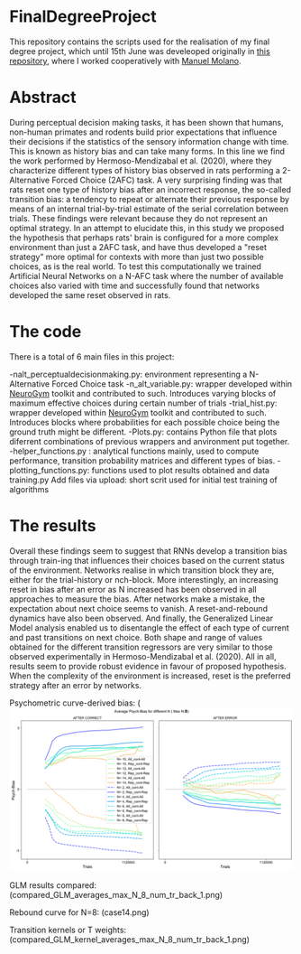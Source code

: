 # FinalDegreeProject
This repository contains the scripts used for the realisation of my final degree project, which until 15th June was develeoped originally in [this repository](https://github.com/manuelmolano/multiple_choice), where I worked cooperatively with [Manuel Molano](https://github.com/manuelmolano). 


Abstract
==================
During perceptual decision making tasks, it has been shown that humans, non-human primates and rodents build prior expectations that influence their decisions if the statistics of the sensory information change with time. This is known as history bias and can take many forms. In this line we find the work performed by Hermoso-Mendizabal et al. (2020), where they characterize different types of history bias observed in rats performing a 2-Alternative Forced Choice (2AFC) task. A very surprising finding was that rats reset one type of history bias after an incorrect response, the so-called transition bias: a tendency to repeat or alternate their previous response by means of an internal trial-by-trial estimate of the serial correlation between trials. These findings were relevant because they do not represent an optimal strategy. In an attempt to elucidate this, in this study we proposed the hypothesis that  perhaps rats' brain is configured for a more complex environment than just a 2AFC task, and have thus developed a "reset strategy" more optimal for contexts with more than just two possible choices, as is the real world. To test this computationally we trained Artificial Neural Networks on a N-AFC task where the number of available choices also varied with time and successfully found that networks developed the same reset observed in rats.


The code
==================
There is a total of 6 main files in this project:

  -nalt_perceptualdecisionmaking.py: environment representing a N-Alternative Forced Choice task 
  -n_alt_variable.py: wrapper developed within [NeuroGym](https://github.com/gyyang/neurogym) toolkit and contributed to such.             Introduces varying blocks of maximum effective choices during certain number of trials
  -trial_hist.py: wrapper developed within [NeuroGym](https://github.com/gyyang/neurogym) toolkit and contributed to such.                 Introduces blocks where probabilities for each possible choice being the ground truth might be different. 
  -Plots.py: contains Python file that plots diferrent combinations of previous wrappers and anvironment  put together. 
  -helper_functions.py	: analytical functions mainly, used to compute performance, transition probability matrices and different types   of bias.
  -plotting_functions.py: functions used to plot results obtained and data
  training.py	Add files via upload: short scrit used for initial test training of algorithms

The results
==================
Overall these findings seem to suggest that RNNs develop a transition bias through train-ing that influences their choices based on the current status of the environment. Networks realise in which transition block they are, either for the trial-history or nch-block.  More interestingly, an increasing reset in bias after an error as N increased has been observed in all approaches to measure the bias.  After networks make a mistake, the expectation about next choice seems to vanish.  A reset-and-rebound dynamics have also been observed.  And finally, the Generalized Linear Model analysis enabled us to disentangle the effect of each type of current and past transitions on next choice.  Both shape and range of values obtained for the different transition regressors are very similar to those observed experimentally in Hermoso-Mendizabal et al. (2020).  All in all, results seem to provide robust evidence in favour of proposed hypothesis. When the complexity of the environment is increased, reset is the preferred strategy after an error by networks.

Psychometric curve-derived bias:
(![alt tag](compared_average_bias_max_N_8.png)

GLM results compared:
(compared_GLM_averages_max_N_8_num_tr_back_1.png)

Rebound curve for N=8:
(case14.png)

Transition  kernels or T weights:
(compared_GLM_kernel_averages_max_N_8_num_tr_back_1.png)
